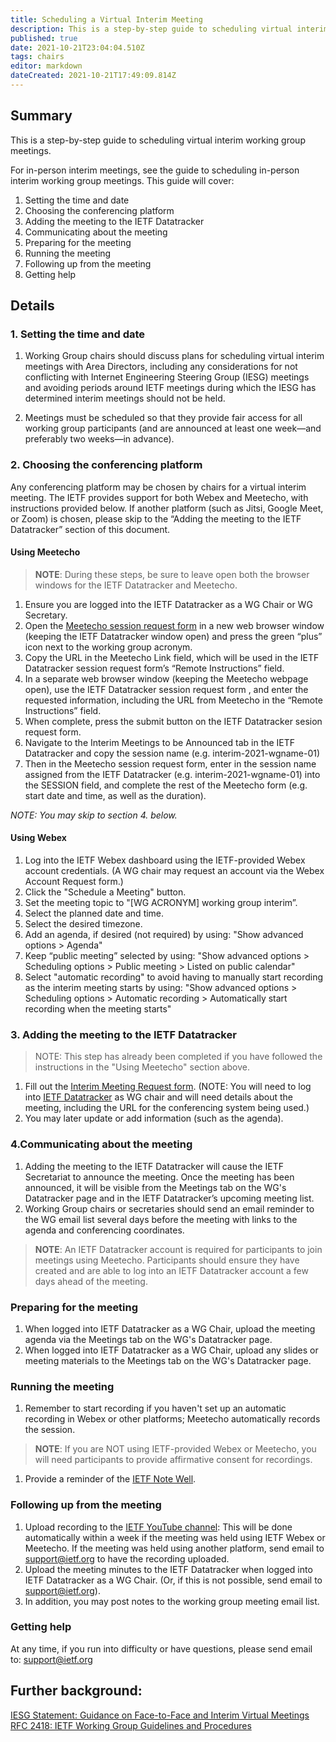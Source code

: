 ```yaml
---
title: Scheduling a Virtual Interim Meeting
description: This is a step-by-step guide to scheduling virtual interim working group meetings. 
published: true
date: 2021-10-21T23:04:04.510Z
tags: chairs
editor: markdown
dateCreated: 2021-10-21T17:49:09.814Z
---
```


## Summary
This is a step-by-step guide to scheduling virtual interim working group meetings. 

For in-person interim meetings, see the guide to scheduling in-person interim working group meetings. This guide will cover:

1. Setting the time and date
1. Choosing the conferencing platform
1. Adding the meeting to the IETF Datatracker
1. Communicating about the meeting
1. Preparing for the meeting
1. Running the meeting
1. Following up from the meeting
1. Getting help

## Details

### 1. Setting the time and date

1. Working Group chairs should discuss plans for scheduling virtual interim meetings with Area Directors, including any considerations for not conflicting with Internet Engineering Steering Group (IESG) meetings and avoiding periods around IETF meetings during which the IESG has determined interim meetings should not be held.

2. Meetings must be scheduled so that they provide fair access for all working group participants (and are announced at least one week—and preferably two weeks—in advance).

### 2. Choosing the conferencing platform
Any conferencing platform may be chosen by chairs for a virtual interim meeting. The IETF provides support for both Webex and Meetecho, with instructions provided below. If another platform (such as Jitsi, Google Meet, or Zoom) is chosen, please skip to the “Adding the meeting to  the IETF Datatracker” section of this document.

#### Using Meetecho
> **NOTE**: During these steps, be sure to leave open both the browser windows for the IETF Datatracker and Meetecho.

1. Ensure you are logged into the IETF Datatracker as a WG Chair or WG Secretary.
1. Open the [Meetecho session request form](https://gce.conf.meetecho.com/admin-ietf/) in a new web browser window (keeping the IETF Datatracker window open) and press the green “plus” icon next to the working group acronym.
1. Copy the URL in the Meetecho Link field, which will be used in the IETF Datatracker session request form’s “Remote Instructions” field. 
1. In a separate web browser window (keeping the Meetecho webpage open), use the IETF Datatracker session request form , and enter the requested information, including the URL from Meetecho in the “Remote Instructions” field.
1. When complete, press the submit button on the IETF Datatracker sesion request form.
1. Navigate to the Interim Meetings to be Announced tab in the IETF Datatracker and copy the session name (e.g. interim-2021-wgname-01)
1. Then in the Meetecho session request form, enter in the session name assigned from the IETF Datatracker (e.g. interim-2021-wgname-01) into the SESSION field, and complete the rest of the Meetecho form (e.g. start date and time, as well as the duration).

*NOTE: You may skip to section 4. below.*

#### Using Webex
1. Log into the IETF Webex dashboard using the IETF-provided Webex account credentials. (A WG chair may request an account via the Webex Account Request form.)
1. Click the "Schedule a Meeting" button.
1. Set the meeting topic to "[WG ACRONYM] working group interim”.
1. Select the planned date and  time.
1. Select the desired timezone.
1. Add an agenda, if desired (not required) by using: "Show advanced options > Agenda"
1. Keep “public meeting” selected by using: "Show advanced options > Scheduling options > Public meeting > Listed on public calendar"
1. Select "automatic recording" to avoid having to manually start recording as the interim meeting starts by using: "Show advanced options > Scheduling options > Automatic recording > Automatically start recording when the meeting starts"


### 3. Adding the meeting to the IETF Datatracker 
>NOTE: This step has already been completed if you have followed the instructions in the "Using Meetecho" section above.

1. Fill out the [Interim Meeting Request form](https://datatracker.ietf.org/meeting/interim/request/). (NOTE: You will need to log into [IETF Datatracker](https://datatracker.ietf.org) as WG chair and will need details about the meeting, including the URL for the conferencing system being used.)
1. You may later update or add information (such as the agenda).

### 4.Communicating about the meeting
1. Adding the meeting to the IETF Datatracker will cause the IETF Secretariat to announce the meeting. Once the meeting has been announced, it will be visible from the Meetings tab on the WG's Datatracker page and in the IETF Datatracker’s upcoming meeting list.
1. Working Group chairs or secretaries should send an email reminder to the WG email list several days before the meeting with links to the agenda and conferencing coordinates.

> **NOTE**: An IETF Datatracker account is required for participants to join meetings using Meetecho. Participants should ensure they have created and are able to log into an IETF Datatracker account a few days ahead of the meeting.

### Preparing for the meeting
1. When logged into IETF Datatracker as a WG Chair, upload the meeting agenda via the Meetings tab on the WG's Datatracker page.
1. When logged into IETF Datatracker as a WG Chair, upload any slides or meeting materials to the Meetings tab on the WG's Datatracker page.

### Running the meeting
1. Remember to start recording if you haven't set up an automatic recording in Webex or other platforms; Meetecho automatically records the session.
> **NOTE**: If you are NOT using IETF-provided Webex or Meetecho, you will need participants to provide affirmative consent for recordings.
1. Provide a reminder of the [IETF Note Well](https://www.ietf.org/about/note-well/).

### Following up from the meeting
1. Upload recording to the [IETF YouTube channel](https://www.youtube.com/ietf): 
 This will be done automatically within a week if the meeting was held using IETF Webex or Meetecho.
 If the meeting was held using another platform, send email to support@ietf.org to have the recording uploaded.
1. Upload the meeting minutes to the  IETF Datatracker when logged into IETF Datatracker as a WG Chair. (Or, if this is not possible, send email to [support@ietf.org](mailto:support@ietf.org)).
 1. In addition, you may post notes to the working group meeting email list.

### Getting help
At any time, if you run into difficulty or have questions, please send email to: support@ietf.org 

## Further background:
[IESG Statement: Guidance on Face-to-Face and Interim Virtual Meetings](https://www.ietf.org/about/groups/iesg/statements/interim-meetings-guidance-2016-01-16/)
[RFC 2418: IETF Working Group Guidelines and Procedures](https://datatracker.ietf.org/doc/html/rfc2418)
